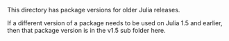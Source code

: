 This directory has package versions for older Julia releases.

If a different version of a package needs to be used on Julia 1.5 and earlier, then that package version is in the v1.5 sub folder here.
